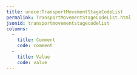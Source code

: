 ```yaml
---
title: unece:TransportMovementStageCodeList
permalink: TransportMovementStageCodeList.html
jsonid: transportmovementstagecodelist
columns:
  - 
    title: Comment
    code: comment
  - 
    title: Value
    code: value
---
```

